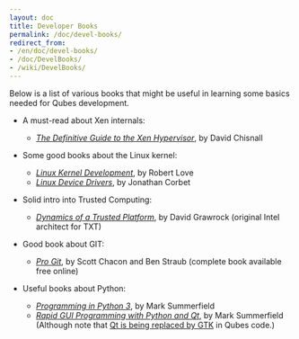 ```yaml
---
layout: doc
title: Developer Books
permalink: /doc/devel-books/
redirect_from:
- /en/doc/devel-books/
- /doc/DevelBooks/
- /wiki/DevelBooks/
---
```


Below is a list of various books that might be useful in learning some basics needed for Qubes development.

- A must-read about Xen internals:
  * _[The Definitive Guide to the Xen Hypervisor](https://www.amazon.com/Definitive-Guide-Xen-Hypervisor/dp/013234971X)_, by David Chisnall

- Some good books about the Linux kernel:
  * _[Linux Kernel Development](https://www.amazon.com/Linux-Kernel-Development-Robert-Love/dp/0672329468)_, by Robert Love
  * _[Linux Device Drivers](https://www.amazon.com/Linux-Device-Drivers-Jonathan-Corbet/dp/0596005903)_, by Jonathan Corbet

- Solid intro into Trusted Computing:
  * _[Dynamics of a Trusted Platform](https://www.amazon.com/Dynamics-Trusted-Platform-Buildin-Grawrock/dp/1934053082)_, by David Grawrock (original Intel architect for TXT)

- Good book about GIT:
  * _[Pro Git](https://git-scm.com/book/en/v2)_, by Scott Chacon and Ben Straub (complete book available free online)

- Useful books about Python:
  * _[Programming in Python 3](http://www.qtrac.eu/py3book.html)_, by Mark Summerfield
  * _[Rapid GUI Programming with Python and Qt](http://www.qtrac.eu/pyqtbook.html)_, by Mark Summerfield
    (Although note that [Qt is being replaced by GTK](/doc/usability-ux/#gnome-kde-and-xfce) in Qubes code.)
